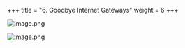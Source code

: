 +++
title = "6. Goodbye Internet Gateways"
weight = 6
+++


![image.png](/images/008-viii-clean-it-up/38-706002-image.png)


![image.png](/images/008-viii-clean-it-up/38-345784-image.png)


